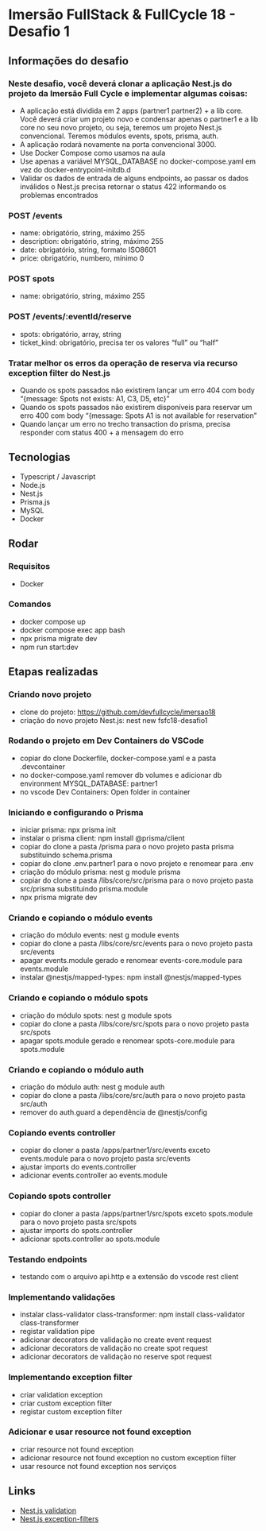 # Imersão FullStack & FullCycle 18 - Desafio 1

## Informações do desafio

### Neste desafio, você deverá clonar a aplicação Nest.js do projeto da Imersão Full Cycle e implementar algumas coisas:

- A aplicação está dividida em 2 apps (partner1 partner2) + a lib core. Você deverá criar um projeto novo e condensar apenas o partner1 e a lib core no seu novo projeto, ou seja, teremos um projeto Nest.js convencional. Teremos módulos events, spots, prisma, auth.
- A aplicação rodará novamente na porta convencional 3000.
- Use Docker Compose como usamos na aula
- Use apenas a variável MYSQL_DATABASE no docker-compose.yaml em vez do docker-entrypoint-initdb.d
- Validar os dados de entrada de alguns endpoints, ao passar os dados inválidos o Nest.js precisa retornar o status 422 informando os problemas encontrados

### POST /events

- name: obrigatório, string, máximo 255
- description: obrigatório, string, máximo 255
- date: obrigatório, string, formato ISO8601
- price: obrigatório, numbero, mínimo 0

### POST spots

- name: obrigatório, string, máximo 255

### POST /events/:eventId/reserve

- spots: obrigatório, array, string
- ticket_kind: obrigatório, precisa ter os valores “full” ou “half”

### Tratar melhor os erros da operação de reserva via recurso exception filter do Nest.js

- Quando os spots passados não existirem lançar um erro 404 com body “{message: Spots not exists: A1, C3, D5, etc}”
- Quando os spots passados não existirem disponíveis para reservar um erro 400 com body “{message: Spots A1 is not available for reservation”
- Quando lançar um erro no trecho transaction do prisma, precisa responder com status 400 + a mensagem do erro

## Tecnologias

- Typescript / Javascript
- Node.js
- Nest.js
- Prisma.js
- MySQL
- Docker

## Rodar

### Requisitos

- Docker

### Comandos

- docker compose up
- docker compose exec app bash
- npx prisma migrate dev
- npm run start:dev

## Etapas realizadas

### Criando novo projeto

- clone do projeto: https://github.com/devfullcycle/imersao18
- criação do novo projeto Nest.js: nest new fsfc18-desafio1

### Rodando o projeto em Dev Containers do VSCode

- copiar do clone Dockerfile, docker-compose.yaml e a pasta .devcontainer
- no docker-compose.yaml remover db volumes e adicionar db environment MYSQL_DATABASE: partner1
- no vscode Dev Containers: Open folder in container

### Iniciando e configurando o Prisma

- iniciar prisma: npx prisma init
- instalar o prisma client: npm install @prisma/client
- copiar do clone a pasta /prisma para o novo projeto pasta prisma substituindo schema.prisma
- copiar do clone .env.partner1 para o novo projeto e renomear para .env
- criação do módulo prisma: nest g module prisma
- copiar do clone a pasta /libs/core/src/prisma para o novo projeto pasta src/prisma substituindo prisma.module
- npx prisma migrate dev

### Criando e copiando o módulo events

- criação do módulo events: nest g module events
- copiar do clone a pasta /libs/core/src/events para o novo projeto pasta src/events
- apagar events.module gerado e renomear events-core.module para events.module
- instalar @nestjs/mapped-types: npm install @nestjs/mapped-types

### Criando e copiando o módulo spots

- criação do módulo spots: nest g module spots
- copiar do clone a pasta /libs/core/src/spots para o novo projeto pasta src/spots
- apagar spots.module gerado e renomear spots-core.module para spots.module

### Criando e copiando o módulo auth

- criação do módulo auth: nest g module auth
- copiar do clone a pasta /libs/core/src/auth para o novo projeto pasta src/auth
- remover do auth.guard a dependência de @nestjs/config

### Copiando events controller

- copiar do cloner a pasta /apps/partner1/src/events exceto events.module para o novo projeto pasta src/events
- ajustar imports do events.controller
- adicionar events.controller ao events.module

### Copiando spots controller

- copiar do cloner a pasta /apps/partner1/src/spots exceto spots.module para o novo projeto pasta src/spots
- ajustar imports do spots.controller
- adicionar spots.controller ao spots.module

### Testando endpoints

- testando com o arquivo api.http e a extensão do vscode rest client

### Implementando validações

- instalar class-validator class-transformer: npm install class-validator class-transformer
- registar validation pipe
- adicionar decorators de validação no create event request
- adicionar decorators de validação no create spot request
- adicionar decorators de validação no reserve spot request

### Implementando exception filter

- criar validation exception
- criar custom exception filter
- registar custom exception filter

### Adicionar e usar resource not found exception

- criar resource not found exception
- adicionar resource not found exception no custom exception filter
- usar resource not found exception nos serviços

## Links

- [Nest.js validation](https://docs.nestjs.com/techniques/validation)
- [Nest.js exception-filters](https://docs.nestjs.com/exception-filters)
